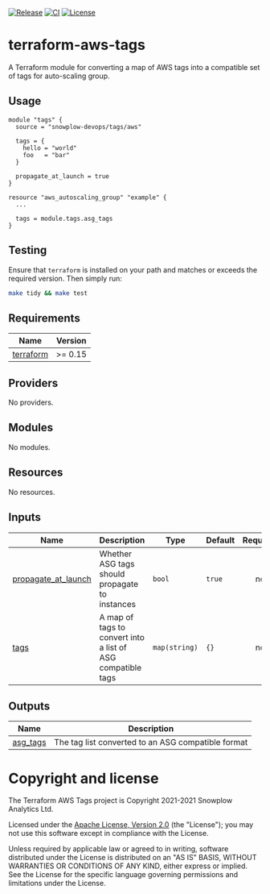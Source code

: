 [![Release][release-image]][release] [![CI][ci-image]][ci] [![License][license-image]][license]

# terraform-aws-tags

A Terraform module for converting a map of AWS tags into a compatible set of tags for auto-scaling group.

## Usage

```hcl
module "tags" {
  source = "snowplow-devops/tags/aws"

  tags = {
    hello = "world"
    foo   = "bar"
  }

  propagate_at_launch = true
}

resource "aws_autoscaling_group" "example" {
  ...

  tags = module.tags.asg_tags
}
```

## Testing

Ensure that `terraform` is installed on your path and matches or exceeds the required version.  Then simply run:

```bash
make tidy && make test
```

## Requirements

| Name | Version |
|------|---------|
| <a name="requirement_terraform"></a> [terraform](#requirement\_terraform) | >= 0.15 |

## Providers

No providers.

## Modules

No modules.

## Resources

No resources.

## Inputs

| Name | Description | Type | Default | Required |
|------|-------------|------|---------|:--------:|
| <a name="input_propagate_at_launch"></a> [propagate\_at\_launch](#input\_propagate\_at\_launch) | Whether ASG tags should propagate to instances | `bool` | `true` | no |
| <a name="input_tags"></a> [tags](#input\_tags) | A map of tags to convert into a list of ASG compatible tags | `map(string)` | `{}` | no |

## Outputs

| Name | Description |
|------|-------------|
| <a name="output_asg_tags"></a> [asg\_tags](#output\_asg\_tags) | The tag list converted to an ASG compatible format |

# Copyright and license

The Terraform AWS Tags project is Copyright 2021-2021 Snowplow Analytics Ltd.

Licensed under the [Apache License, Version 2.0][license] (the "License");
you may not use this software except in compliance with the License.

Unless required by applicable law or agreed to in writing, software
distributed under the License is distributed on an "AS IS" BASIS,
WITHOUT WARRANTIES OR CONDITIONS OF ANY KIND, either express or implied.
See the License for the specific language governing permissions and
limitations under the License.

[release]: https://github.com/snowplow-devops/terraform-aws-tags/releases/latest
[release-image]: https://img.shields.io/github/v/release/snowplow-devops/terraform-aws-tags

[ci]: https://github.com/snowplow-devops/terraform-aws-tags/actions?query=workflow%3Aci
[ci-image]: https://github.com/snowplow-devops/terraform-aws-tags/workflows/ci/badge.svg

[license]: https://www.apache.org/licenses/LICENSE-2.0
[license-image]: https://img.shields.io/badge/license-Apache--2-blue.svg?style=flat
